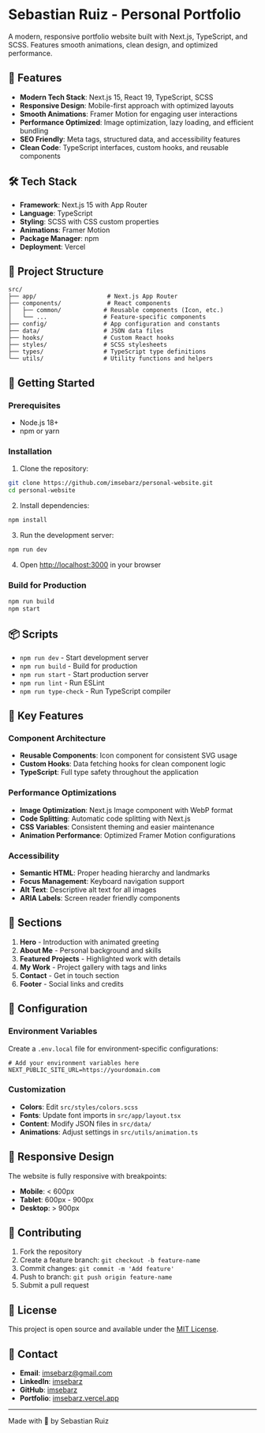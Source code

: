# Sebastian Ruiz - Personal Portfolio

A modern, responsive portfolio website built with Next.js, TypeScript, and SCSS. Features smooth animations, clean design, and optimized performance.

## 🚀 Features

- **Modern Tech Stack**: Next.js 15, React 19, TypeScript, SCSS
- **Responsive Design**: Mobile-first approach with optimized layouts
- **Smooth Animations**: Framer Motion for engaging user interactions
- **Performance Optimized**: Image optimization, lazy loading, and efficient bundling
- **SEO Friendly**: Meta tags, structured data, and accessibility features
- **Clean Code**: TypeScript interfaces, custom hooks, and reusable components

## 🛠️ Tech Stack

- **Framework**: Next.js 15 with App Router
- **Language**: TypeScript
- **Styling**: SCSS with CSS custom properties
- **Animations**: Framer Motion
- **Package Manager**: npm
- **Deployment**: Vercel

## 📁 Project Structure

```
src/
├── app/                    # Next.js App Router
├── components/             # React components
│   ├── common/            # Reusable components (Icon, etc.)
│   └── ...                # Feature-specific components
├── config/                # App configuration and constants
├── data/                  # JSON data files
├── hooks/                 # Custom React hooks
├── styles/                # SCSS stylesheets
├── types/                 # TypeScript type definitions
└── utils/                 # Utility functions and helpers
```

## 🚀 Getting Started

### Prerequisites

- Node.js 18+ 
- npm or yarn

### Installation

1. Clone the repository:
```bash
git clone https://github.com/imsebarz/personal-website.git
cd personal-website
```

2. Install dependencies:
```bash
npm install
```

3. Run the development server:
```bash
npm run dev
```

4. Open [http://localhost:3000](http://localhost:3000) in your browser

### Build for Production

```bash
npm run build
npm start
```

## 📦 Scripts

- `npm run dev` - Start development server
- `npm run build` - Build for production
- `npm run start` - Start production server
- `npm run lint` - Run ESLint
- `npm run type-check` - Run TypeScript compiler

## 🎨 Key Features

### Component Architecture
- **Reusable Components**: Icon component for consistent SVG usage
- **Custom Hooks**: Data fetching hooks for clean component logic
- **TypeScript**: Full type safety throughout the application

### Performance Optimizations
- **Image Optimization**: Next.js Image component with WebP format
- **Code Splitting**: Automatic code splitting with Next.js
- **CSS Variables**: Consistent theming and easier maintenance
- **Animation Performance**: Optimized Framer Motion configurations

### Accessibility
- **Semantic HTML**: Proper heading hierarchy and landmarks
- **Focus Management**: Keyboard navigation support
- **Alt Text**: Descriptive alt text for all images
- **ARIA Labels**: Screen reader friendly components

## 🌟 Sections

1. **Hero** - Introduction with animated greeting
2. **About Me** - Personal background and skills
3. **Featured Projects** - Highlighted work with details
4. **My Work** - Project gallery with tags and links
5. **Contact** - Get in touch section
6. **Footer** - Social links and credits

## 🔧 Configuration

### Environment Variables
Create a `.env.local` file for environment-specific configurations:

```env
# Add your environment variables here
NEXT_PUBLIC_SITE_URL=https://yourdomain.com
```

### Customization
- **Colors**: Edit `src/styles/colors.scss`
- **Fonts**: Update font imports in `src/app/layout.tsx`
- **Content**: Modify JSON files in `src/data/`
- **Animations**: Adjust settings in `src/utils/animation.ts`

## 📱 Responsive Design

The website is fully responsive with breakpoints:
- **Mobile**: < 600px
- **Tablet**: 600px - 900px  
- **Desktop**: > 900px

## 🤝 Contributing

1. Fork the repository
2. Create a feature branch: `git checkout -b feature-name`
3. Commit changes: `git commit -m 'Add feature'`
4. Push to branch: `git push origin feature-name`
5. Submit a pull request

## 📄 License

This project is open source and available under the [MIT License](LICENSE).

## 📧 Contact

- **Email**: imsebarz@gmail.com
- **LinkedIn**: [imsebarz](https://linkedin.com/in/imsebarz)
- **GitHub**: [imsebarz](https://github.com/imsebarz)
- **Portfolio**: [imsebarz.vercel.app](https://imsebarz.vercel.app)

---

Made with 💛 by Sebastian Ruiz
